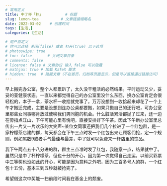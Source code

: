 ```yaml
---
# 常用定义
title: 中了杯「柠」          # 标题
slug: lemon-tea          # 文章链接缩略名
date: 2022-03-02    # 创建时间
tags: [生活,]
categories: [生活]

# 用户自定义
# 你可以选择 关闭(false) 或者 打开(true) 以下选项
# photoswipe: true
# toc: false       # 关闭文章目录
# comments: false
# license: false # 文章协议 输入 false 可以隐藏
# mathjax: true # 加载 KaTeX 脚本
# hidden: true  # 隐藏文章（不在首页，归档等页面显示，但是可以直接通过链接访问）
---
```


早上搬完办公室，整个人都累趴了，太久没干粗活的必然结果。平时运动又少，妥妥的亚健康状态。一直以来都觉得自己的办公室里没什么东西，换办公室肯定会很轻松的，本子一拿，茶水杯一收拾就完事了。万万没想到一收拾起来却花了一个上午才搬迁完成，主要是没想到连办公桌都要搬，如果只搬自己的还行吧，可办公室里那些女同事哪肯放过使唤我们男同胞的机会。什么脏活累活都抛了过来，还一边在旁指点江山，下午可能心里有愧吧，直接安排好下午茶。因此下午新办公室里总传出一片又一片欢乐的大笑声~某位女同事还把我们几个拉进了一个红包群，是一家柠檬茶店建的群，每天都会在下午三点时发一个红包出来让顾客们抢，定一个规则，例如尾数9或者手气最佳与最差，中了就可以免费来一杯店里的饮品。

我下午两点五十八分进的群，群主三点准时发了红包，我随意一点，结果就中了。虽然只是中了杯柠檬茶，但也十分的开心，因为第一次觉得自己走运，以前买彩票中三等奖也没如此的开心，可能是因为意料之外吧，因为三百多号人的群，一个红包十五份，基本三到五秒就被抢完了。

希望借这次中奖能一扫前段时间我在基金上的颓废。